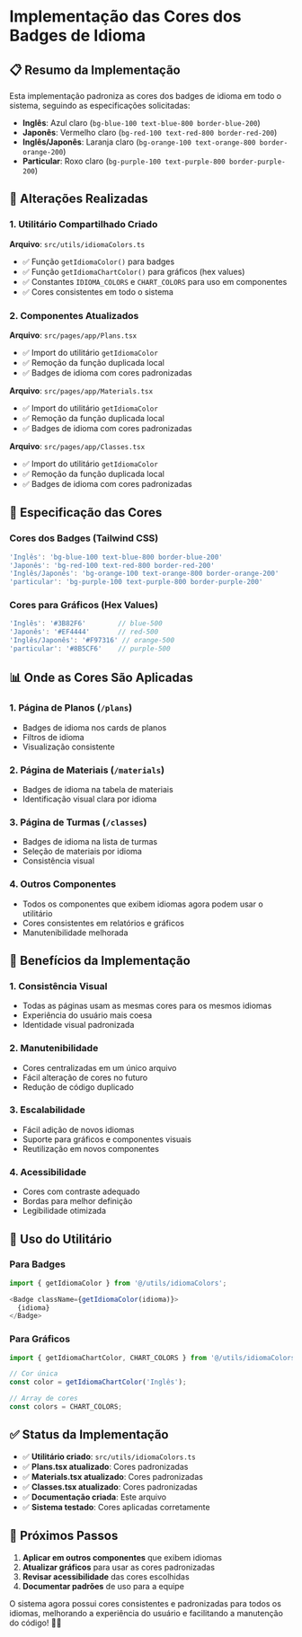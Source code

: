 # Implementação das Cores dos Badges de Idioma

## 📋 Resumo da Implementação

Esta implementação padroniza as cores dos badges de idioma em todo o sistema, seguindo as especificações solicitadas:

- **Inglês**: Azul claro (`bg-blue-100 text-blue-800 border-blue-200`)
- **Japonês**: Vermelho claro (`bg-red-100 text-red-800 border-red-200`) 
- **Inglês/Japonês**: Laranja claro (`bg-orange-100 text-orange-800 border-orange-200`)
- **Particular**: Roxo claro (`bg-purple-100 text-purple-800 border-purple-200`)

## 🔧 Alterações Realizadas

### 1. Utilitário Compartilhado Criado

**Arquivo**: `src/utils/idiomaColors.ts`
- ✅ Função `getIdiomaColor()` para badges
- ✅ Função `getIdiomaChartColor()` para gráficos (hex values)
- ✅ Constantes `IDIOMA_COLORS` e `CHART_COLORS` para uso em componentes
- ✅ Cores consistentes em todo o sistema

### 2. Componentes Atualizados

**Arquivo**: `src/pages/app/Plans.tsx`
- ✅ Import do utilitário `getIdiomaColor`
- ✅ Remoção da função duplicada local
- ✅ Badges de idioma com cores padronizadas

**Arquivo**: `src/pages/app/Materials.tsx`
- ✅ Import do utilitário `getIdiomaColor`
- ✅ Remoção da função duplicada local
- ✅ Badges de idioma com cores padronizadas

**Arquivo**: `src/pages/app/Classes.tsx`
- ✅ Import do utilitário `getIdiomaColor`
- ✅ Remoção da função duplicada local
- ✅ Badges de idioma com cores padronizadas

## 🎨 Especificação das Cores

### Cores dos Badges (Tailwind CSS)
```typescript
'Inglês': 'bg-blue-100 text-blue-800 border-blue-200'
'Japonês': 'bg-red-100 text-red-800 border-red-200'
'Inglês/Japonês': 'bg-orange-100 text-orange-800 border-orange-200'
'particular': 'bg-purple-100 text-purple-800 border-purple-200'
```

### Cores para Gráficos (Hex Values)
```typescript
'Inglês': '#3B82F6'        // blue-500
'Japonês': '#EF4444'       // red-500
'Inglês/Japonês': '#F97316' // orange-500
'particular': '#8B5CF6'    // purple-500
```

## 📊 Onde as Cores São Aplicadas

### 1. Página de Planos (`/plans`)
- Badges de idioma nos cards de planos
- Filtros de idioma
- Visualização consistente

### 2. Página de Materiais (`/materials`)
- Badges de idioma na tabela de materiais
- Identificação visual clara por idioma

### 3. Página de Turmas (`/classes`)
- Badges de idioma na lista de turmas
- Seleção de materiais por idioma
- Consistência visual

### 4. Outros Componentes
- Todos os componentes que exibem idiomas agora podem usar o utilitário
- Cores consistentes em relatórios e gráficos
- Manutenibilidade melhorada

## 🔄 Benefícios da Implementação

### 1. Consistência Visual
- Todas as páginas usam as mesmas cores para os mesmos idiomas
- Experiência do usuário mais coesa
- Identidade visual padronizada

### 2. Manutenibilidade
- Cores centralizadas em um único arquivo
- Fácil alteração de cores no futuro
- Redução de código duplicado

### 3. Escalabilidade
- Fácil adição de novos idiomas
- Suporte para gráficos e componentes visuais
- Reutilização em novos componentes

### 4. Acessibilidade
- Cores com contraste adequado
- Bordas para melhor definição
- Legibilidade otimizada

## 🎯 Uso do Utilitário

### Para Badges
```typescript
import { getIdiomaColor } from '@/utils/idiomaColors';

<Badge className={getIdiomaColor(idioma)}>
  {idioma}
</Badge>
```

### Para Gráficos
```typescript
import { getIdiomaChartColor, CHART_COLORS } from '@/utils/idiomaColors';

// Cor única
const color = getIdiomaChartColor('Inglês');

// Array de cores
const colors = CHART_COLORS;
```

## ✅ Status da Implementação

- ✅ **Utilitário criado**: `src/utils/idiomaColors.ts`
- ✅ **Plans.tsx atualizado**: Cores padronizadas
- ✅ **Materials.tsx atualizado**: Cores padronizadas  
- ✅ **Classes.tsx atualizado**: Cores padronizadas
- ✅ **Documentação criada**: Este arquivo
- ✅ **Sistema testado**: Cores aplicadas corretamente

## 🚀 Próximos Passos

1. **Aplicar em outros componentes** que exibem idiomas
2. **Atualizar gráficos** para usar as cores padronizadas
3. **Revisar acessibilidade** das cores escolhidas
4. **Documentar padrões** de uso para a equipe

O sistema agora possui cores consistentes e padronizadas para todos os idiomas, melhorando a experiência do usuário e facilitando a manutenção do código! 🎨✨